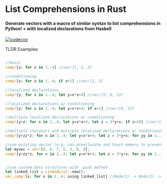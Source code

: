 # List Comprehensions in Rust
#### Generate vectors with a macro of similar syntax to list comprehensions in Python! + with localized declarations from Haskell

[![codecov](https://codecov.io/gh/CircArgs/rust_list_comprehension/branch/master/graph/badge.svg)](https://codecov.io/gh/CircArgs/rust_list_comprehension)

TLDR Examples:

```rust

//basic
comp![x; for x in 1..4] //vec![1, 2, 3]

//conditioning
comp![x; for x in 1..4; if x>1] //vec![2, 3]

//localized declarations
comp![y; for x in 1..4; let y=x*x+4] //vec![5, 8, 13]

//localized declarations w/ conditioning
comp![y; for x in 1..4; let y=x*x+4; if x>1] //vec![8, 13]

//multiple localized declarations w/ conditioning
comp![y+z; for x in 1..4; let y=x*x+4; let z = 3*y+x; if z>20] //vec![34, 55]

//multiple iterators and multiple localized declarations w/ conditioning
comp![y+zz*z; for x in 1..4; let y=x*x+4; let z = 3*y+x; for yy in 1..10; let zz= yy+1; if yy<3 && x>1] //vec![60, 86, 97, 139]

//use existing vector (e.g. can preallocate and touch memory to prevent any reallocation if you know the size of the final vector beforehand)
let myvec = vec![8, 6, 7, 5, 3, 0, 9];
comp![y+zz*z; for x in 1..4; let y=x*x+4; let z = 3*y+x; for yy in 1..10; let zz= yy+1; if yy<3 && x>1; using myvec] //vec![8, 6, 7, 5, 3, 0, 9, 60, 86, 97, 139]


//use custom data structures with .push method
let linked_list = LinkedList::new();
vec_comp![x; for x in 1..4; using linked_list] //Node(1) -> Node(2) -> Node(3)
```
